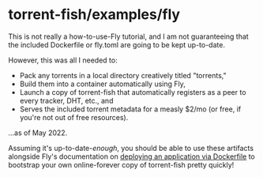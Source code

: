 # torrent-fish/examples/fly

This is not really a how-to-use-Fly tutorial, and I am not guaranteeing that the included Dockerfile or fly.toml are going to be kept up-to-date.

However, this was all I needed to:

* Pack any torrents in a local directory creatively titled "torrents,"
* Build them into a container automatically using Fly, 
* Launch a copy of torrent-fish that automatically registers as a peer to every tracker, DHT, etc., and
* Serves the included torrent metadata for a measly $2/mo (or free, if you're not out of free resources).

...as of May 2022.

Assuming it's up-to-date-*enough*, you should be able to use these artifacts alongside Fly's documentation on [deploying an application via Dockerfile](https://fly.io/docs/getting-started/dockerfile/) to bootstrap your own online-forever copy of torrent-fish pretty quickly!